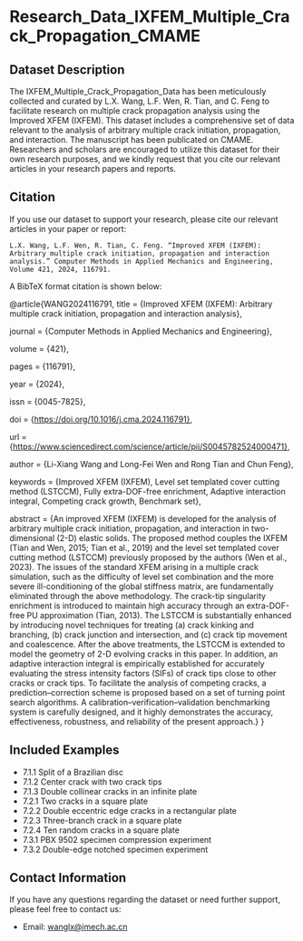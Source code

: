 # Research_Data_IXFEM_Multiple_Crack_Propagation_CMAME

## Dataset Description

The IXFEM_Multiple_Crack_Propagation_Data has been meticulously collected and curated by L.X. Wang, L.F. Wen, R. Tian, and C. Feng to facilitate research on multiple crack propagation analysis using the Improved XFEM (IXFEM). This dataset includes a comprehensive set of data relevant to the analysis of arbitrary multiple crack initiation, propagation, and interaction. The manuscript has been publicated on CMAME. Researchers and scholars are encouraged to utilize this dataset for their own research purposes, and we kindly request that you cite our relevant articles in your research papers and reports.

## Citation

If you use our dataset to support your research, please cite our relevant articles in your paper or report:

```L.X. Wang, L.F. Wen, R. Tian, C. Feng. “Improved XFEM (IXFEM): Arbitrary multiple crack initiation, propagation and interaction analysis.” Computer Methods in Applied Mechanics and Engineering, Volume 421, 2024, 116791.```


A BibTeX format citation is shown below:

@article{WANG2024116791, 
title = {Improved XFEM (IXFEM): Arbitrary multiple crack initiation, propagation and interaction analysis},

journal = {Computer Methods in Applied Mechanics and Engineering},

volume = {421},

pages = {116791},

year = {2024},

issn = {0045-7825},

doi = {https://doi.org/10.1016/j.cma.2024.116791},

url = {https://www.sciencedirect.com/science/article/pii/S0045782524000471},

author = {Li-Xiang Wang and Long-Fei Wen and Rong Tian and Chun Feng},

keywords = {Improved XFEM (IXFEM), Level set templated cover cutting method (LSTCCM), Fully extra-DOF-free enrichment, Adaptive interaction integral, Competing crack growth, Benchmark set},

abstract = {An improved XFEM (IXFEM) is developed for the analysis of arbitrary multiple crack initiation, propagation, and interaction in two-dimensional (2-D) elastic solids. The proposed method couples the IXFEM (Tian and Wen, 2015; Tian et al., 2019) and the level set templated cover cutting method (LSTCCM) previously proposed by the authors (Wen et al., 2023). The issues of the standard XFEM arising in a multiple crack simulation, such as the difficulty of level set combination and the more severe ill-conditioning of the global stiffness matrix, are fundamentally eliminated through the above methodology. The crack-tip singularity enrichment is introduced to maintain high accuracy through an extra-DOF-free PU approximation (Tian, 2013). The LSTCCM is substantially enhanced by introducing novel techniques for treating (a) crack kinking and branching, (b) crack junction and intersection, and (c) crack tip movement and coalescence. After the above treatments, the LSTCCM is extended to model the geometry of 2-D evolving cracks in this paper. In addition, an adaptive interaction integral is empirically established for accurately evaluating the stress intensity factors (SIFs) of crack tips close to other cracks or crack tips. To facilitate the analysis of competing cracks, a prediction–correction scheme is proposed based on a set of turning point search algorithms. A calibration–verification–validation benchmarking system is carefully designed, and it highly demonstrates the accuracy, effectiveness, robustness, and reliability of the present approach.}
}

## Included Examples

- 7.1.1 Split of a Brazilian disc
- 7.1.2 Center crack with two crack tips
- 7.1.3 Double collinear cracks in an infinite plate
- 7.2.1 Two cracks in a square plate
- 7.2.2 Double eccentric edge cracks in a rectangular plate
- 7.2.3 Three-branch crack in a square plate
- 7.2.4 Ten random cracks in a square plate
- 7.3.1 PBX 9502 specimen compression experiment
- 7.3.2 Double-edge notched specimen experiment

## Contact Information

If you have any questions regarding the dataset or need further support, please feel free to contact us:

- Email: [wanglx@imech.ac.cn](mailto:wanglx@imech.ac.cn)
